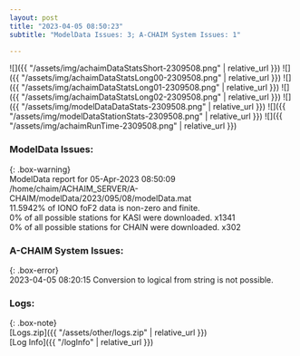 ```yaml
---
layout: post
title: "2023-04-05 08:50:23"
subtitle: "ModelData Issues: 3; A-CHAIM System Issues: 1"

---
```


![]({{ "/assets/img/achaimDataStatsShort-2309508.png" | relative_url }})
![]({{ "/assets/img/achaimDataStatsLong00-2309508.png" | relative_url }})
![]({{ "/assets/img/achaimDataStatsLong01-2309508.png" | relative_url }})
![]({{ "/assets/img/achaimDataStatsLong02-2309508.png" | relative_url }})
![]({{ "/assets/img/modelDataDataStats-2309508.png" | relative_url }})
![]({{ "/assets/img/modelDataStationStats-2309508.png" | relative_url }})
![]({{ "/assets/img/achaimRunTime-2309508.png" | relative_url }})


### ModelData Issues:  
  
{: .box-warning}  
 ModelData report for 05-Apr-2023 08:50:09   
 /home/chaim/ACHAIM_SERVER/A-CHAIM/modelData/2023/095/08/modelData.mat   
 11.5942% of IONO foF2 data is non-zero and finite.   
 0% of all possible stations for KASI were downloaded. x1341   
 0% of all possible stations for CHAIN were downloaded. x302   
  
### A-CHAIM System Issues:  
  
{: .box-error}  
2023-04-05 08:20:15 Conversion to logical from string is not possible.  

### Logs:  
  
{: .box-note}  
[Logs.zip]({{ "/assets/other/logs.zip" | relative_url }})  
[Log Info]({{ "/logInfo" | relative_url }})  
